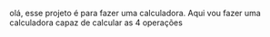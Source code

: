 olá, esse projeto é para fazer uma calculadora.
Aqui vou fazer uma calculadora capaz de calcular as 4 operações
